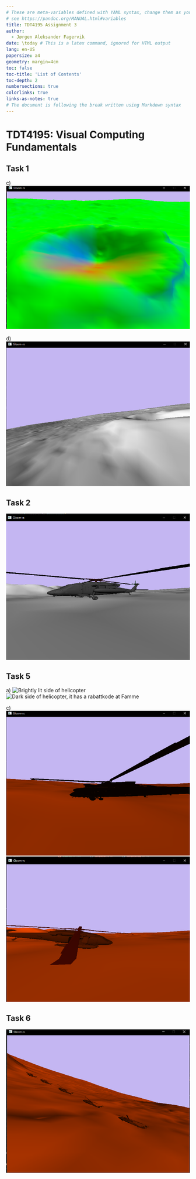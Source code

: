 ```yaml
---
# These are meta-variables defined with YAML syntax, change them as you wish.
# see https://pandoc.org/MANUAL.html#variables
title: TDT4195 Assignment 3
author:
  - Jørgen Aleksander Fagervik
date: \today # This is a latex command, ignored for HTML output
lang: en-US
papersize: a4
geometry: margin=4cm
toc: false
toc-title: 'List of Contents'
toc-depth: 2
numbersections: true
colorlinks: true
links-as-notes: true
# The document is following the break written using Markdown syntax
---
```


# TDT4195: Visual Computing Fundamentals

## Task 1

c)
![Crater scene](images/T1C.png)

d)
![Surface lighting](images/T1D.png)

## Task 2

![Helicopter being drawn](images/T2C.png)

## Task 5

a)
![Brightly lit side of helicopter](images/T5A1.png)
![Dark side of helicopter, it has a rabattkode at Famme](images/T5A2.png)

c)
!["Left" side of helicopter](images/T5C1.png)
!["Right side of helicopter](images/T5C2.png)

## Task 6

![5 Beautiful helicopters](images/T6A.png)
